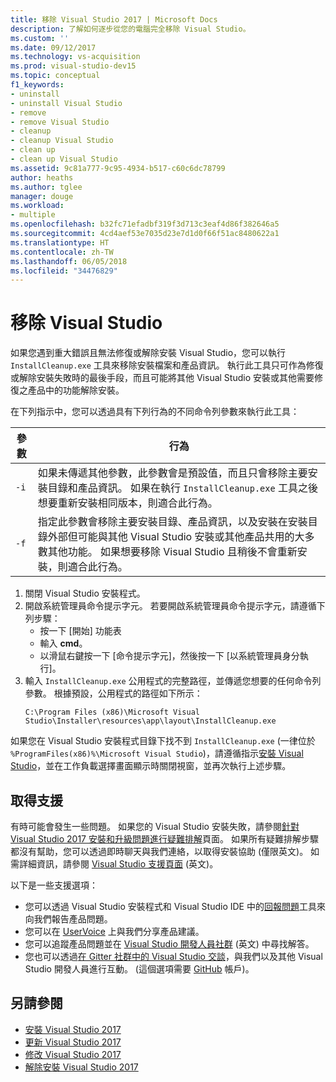 ```yaml
---
title: 移除 Visual Studio 2017 | Microsoft Docs
description: 了解如何逐步從您的電腦完全移除 Visual Studio。
ms.custom: ''
ms.date: 09/12/2017
ms.technology: vs-acquisition
ms.prod: visual-studio-dev15
ms.topic: conceptual
f1_keywords:
- uninstall
- uninstall Visual Studio
- remove
- remove Visual Studio
- cleanup
- cleanup Visual Studio
- clean up
- clean up Visual Studio
ms.assetid: 9c81a777-9c95-4934-b517-c60c6dc78799
author: heaths
ms.author: tglee
manager: douge
ms.workload:
- multiple
ms.openlocfilehash: b32fc71efadbf319f3d713c3eaf4d86f382646a5
ms.sourcegitcommit: 4cd4aef53e7035d23e7d1d0f66f51ac8480622a1
ms.translationtype: HT
ms.contentlocale: zh-TW
ms.lasthandoff: 06/05/2018
ms.locfileid: "34476829"
---
```

# <a name="remove-visual-studio"></a>移除 Visual Studio

如果您遇到重大錯誤且無法修復或解除安裝 Visual Studio，您可以執行 `InstallCleanup.exe` 工具來移除安裝檔案和產品資訊。 執行此工具只可作為修復或解除安裝失敗時的最後手段，而且可能將其他 Visual Studio 安裝或其他需要修復之產品中的功能解除安裝。

在下列指示中，您可以透過具有下列行為的不同命令列參數來執行此工具：

| 參數 | 行為 |
| ------ | -------- |
| `-i`   | 如果未傳遞其他參數，此參數會是預設值，而且只會移除主要安裝目錄和產品資訊。 如果在執行 `InstallCleanup.exe` 工具之後想要重新安裝相同版本，則適合此行為。 |
| `-f`   | 指定此參數會移除主要安裝目錄、產品資訊，以及安裝在安裝目錄外部但可能與其他 Visual Studio 安裝或其他產品共用的大多數其他功能。 如果想要移除 Visual Studio 且稍後不會重新安裝，則適合此行為。 |

1. 關閉 Visual Studio 安裝程式。
2. 開啟系統管理員命令提示字元。 若要開啟系統管理員命令提示字元，請遵循下列步驟：
   * 按一下 [開始] 功能表
   * 輸入 **cmd**。
   * 以滑鼠右鍵按一下 [命令提示字元]，然後按一下 [以系統管理員身分執行]。
3. 輸入 `InstallCleanup.exe` 公用程式的完整路徑，並傳遞您想要的任何命令列參數。 根據預設，公用程式的路徑如下所示：
   ```
   C:\Program Files (x86)\Microsoft Visual Studio\Installer\resources\app\layout\InstallCleanup.exe
   ```

如果您在 Visual Studio 安裝程式目錄下找不到 `InstallCleanup.exe` (一律位於 `%ProgramFiles(x86)%\Microsoft Visual Studio`)，請遵循指示[安裝 Visual Studio](install-visual-studio.md)，並在工作負載選擇畫面顯示時關閉視窗，並再次執行上述步驟。

## <a name="get-support"></a>取得支援

有時可能會發生一些問題。 如果您的 Visual Studio 安裝失敗，請參閱[針對 Visual Studio 2017 安裝和升級問題進行疑難排解](troubleshooting-installation-issues.md)頁面。 如果所有疑難排解步驟都沒有幫助，您可以透過即時聊天與我們連絡，以取得安裝協助 (僅限英文)。 如需詳細資訊，請參閱 [Visual Studio 支援頁面](https://www.visualstudio.com/vs/support/#talktous) \(英文\)。

以下是一些支援選項：

* 您可以透過 Visual Studio 安裝程式和 Visual Studio IDE 中的[回報問題](../ide/how-to-report-a-problem-with-visual-studio-2017.md)工具來向我們報告產品問題。
* 您可以在 [UserVoice](https://visualstudio.uservoice.com/forums/121579) 上與我們分享產品建議。
* 您可以追蹤產品問題並在 [Visual Studio 開發人員社群](https://developercommunity.visualstudio.com/) \(英文\) 中尋找解答。
* 您也可以透過[在 Gitter 社群中的 Visual Studio 交談](https://gitter.im/Microsoft/VisualStudio)，與我們以及其他 Visual Studio 開發人員進行互動。 (這個選項需要 [GitHub](https://github.com/) 帳戶)。

## <a name="see-also"></a>另請參閱

* [安裝 Visual Studio 2017](install-visual-studio.md)
* [更新 Visual Studio 2017](update-visual-studio.md)
* [修改 Visual Studio 2017](modify-visual-studio.md)
* [解除安裝 Visual Studio 2017](uninstall-visual-studio.md)
